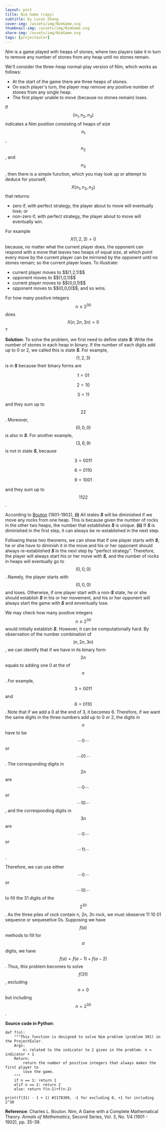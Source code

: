 ```yaml
---
layout: post
title: Nim Game (copy)
subtitle: by Lucas Zhang
cover-img: /assets/img/NimGame.svg
thumbnail-img: /assets/img/NimGame.svg
share-img: /assets/img/NimGame.svg
tags: [projecteuler]
---
```


*Nim* is a game played with heaps of stones, where two players take it in turn to remove any number of stones from any heap until no stones remain.

We'll consider the three-heap normal-play version of Nim, which works as follows:

<ul>
<li>At the start of the game there are three heaps of stones.</li>
<li>On each player's turn, the player may remove any positive number of stones from any single heap.</li>
<li>The first player unable to move (because no stones remain) loses.</li>
</ul>

If $$(n_1,n_2,n_3)$$ indicates a Nim position consisting of heaps of size $$n_1$$, $$n_2$$, and $$n_3$$, then there is a simple function, which you may look up or attempt to deduce for yourself, $$X(n_1,n_2,n_3)$$ that returns:

<ul>
<li>zero if, with perfect strategy, the player about to move will eventually lose; or</li>
<li>non-zero if, with perfect strategy, the player about to move will eventually win.</li>
</ul>

For example $$X(1,2,3) = 0$$ because, no matter what the current player does, the opponent can respond with a move that leaves two heaps of equal size, at which point every move by the current player can be mirrored by the opponent until no stones remain; so the current player loses. To illustrate:

<ul>
<li>current player moves to $$(1,2,1)$$</li>
<li>opponent moves to $$(1,0,1)$$</li>
<li>current player moves to $$(0,0,1)$$</li>
<li>opponent moves to $$(0,0,0)$$, and so wins.</li>
</ul>

For how many positive integers $$n \le 2^{30}$$ does $$X(n,2n,3n) = 0$$ ?



**Solution**: To solve the problem, we first need to define state ***S***: Write the number of stones in each heap in binary. If the number of each digits add up to 0 or 2, we called this is state ***S***. For example, $$(1,2,3)$$ is in ***S*** because their binary forms are 

$$1 = 0 1$$

$$2 = 1 0$$

$$3 = 1 1$$

and they sum up to $$2 2$$. Moreover, $$(0,0,0)$$ is also in ***S***. For another example, $$(3,6,9)$$ is not in state ***S***, because

$$3 = 0 0 1 1$$

$$6 = 0 1 1 0$$ 

$$9 = 1 0 0 1$$ 

and they sum up to $$1 1 2 2$$. 

According to [Bouton](https://doi.org/10.2307/1967631) (1901-1902), **(i)** All states ***S*** will be diminished if we move any rocks from one heap. This is because given the number of rocks in the other two heaps, the number that establishes ***S*** is unique. **(ii)** If ***S*** is diminished in the first step, it can always be re-established in the next step.

Following these two theorems, we can show that if one player starts with ***S***, he or she have to diminish it in the move and his or her opponent should always re-established ***S*** in the next step by "perfect strategy". Therefore, the player will always start his or her move with ***S***, and the number of rocks in heaps will eventually go to $$(0,0,0)$$. Namely, the player starts with $$(0,0,0)$$ and loses. Otherwise, if one player start with a non-***S*** state, he or she should establish ***S*** in his or her movement, and his or her opponent will always start the game with ***S*** and enventually lose. 

We may check how many positive integers $$n \le 2^{30}$$ would initially establish ***S***. However, it can be computationally hard. By observation of the number combination of $$(n,2n,3n)$$, we can identify that if we have in its binary form $$2n$$ equals to adding one 0 at the of $$n$$. For example, $$3 = 0 0 1 1$$ and $$6 = 0 1 1 0$$. Note that if we add a 0 at the end of 3, it becomes 6. Therefore, if we want the same digits in the three numbers add up to 0 or 2, the digits in $$n$$ have to be $$\cdots 0 \cdots$$ or $$\cdots 01 \cdots$$. The corresponding digits in $$2n$$ are $$\cdots 0 \cdots$$ or $$\cdots 10 \cdots$$, and the corresponding digits in $$3n$$ are $$\cdots 0 \cdots$$ or $$\cdots 11 \cdots$$.

Therefore, we can use either $$\cdots 0 \cdots$$ or $$\cdots 10 \cdots$$ to fill the 31 digits of the $$2^{30}$$. As the three piles of rock contain n, 2n, 3n rock, we must obeserve 11 10 01 sequence or sequesetive 0s. Supposing we have $$f(a)$$ methods to fill for $$a$$ digits, we have $$f(a) = f(a-1) + f(a-2)$$. Thus, this problem becomes to solve $$f(31)$$, excluding $$n = 0$$ but including $$n = 2^{30}$$.

**Source code in Python**:

~~~
def f(n):
    """This function is designed to solve Nim problem (problem 301) in the ProjectEuler.
    Args:
        n: related to the indicator to 2 given in the problem. n = indicator + 1
    Return:
        return the number of positive integers that always makes the first player to 
        lose the game.
    """
    if n == 1: return 1 
    elif n == 2: return 2
    else: return f(n-1)+f(n-2)

print(f(31) - 1 + 1) #2178309, -1 for excluding 0, +1 for including 2^30
~~~

**Reference**: Charles L. Bouton. Nim, A Game with a Complete Mathematical Theory. *Annals of Mathematics*, Second Series, Vol. 3, No. 1/4 (1901 - 1902), pp. 35-39.

